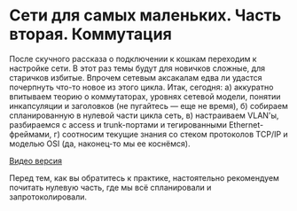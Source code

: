 # Сети для самых маленьких. Часть вторая. Коммутация

После скучного рассказа о подключении к кошкам переходим к настройке сети. В этот раз темы будут для новичков сложные, для старичков избитые. Впрочем сетевым аксакалам едва ли удастся почерпнуть что-то новое из этого цикла. Итак, сегодня: а\) аккуратно впитываем теорию о коммутаторах, уровнях сетевой модели, понятии инкапсуляции и заголовков \(не пугайтесь — еще не время\), б\) собираем спланированную в нулевой части цикла сеть, в\) настраиваем VLAN'ы, разбираемся с access и trunk-портами и тегированными Ethernet-фреймами, г\) соотносим текущие знания со стеком протоколов TCP/IP и моделью OSI \(да, наконец-то мы ее коснёмся\).

[Видео версия ](https://youtu.be/OtY-Z6_PDpU)

Перед тем, как вы обратитесь к практике, настоятельно рекомендуем почитать нулевую часть, где мы всё спланировали и запротоколировали.

